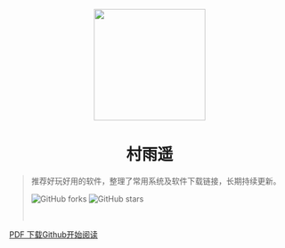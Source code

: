 <p align="center">
<img src="https://gitee.com/cunyu1943/images/raw/master/ImgsUbuntu/20200510095554.png" width="200" height="200"/>
</p>
<h1 align="center">村雨遥</h1>

>   推荐好玩好用的软件，整理了常用系统及软件下载链接，长期持续更新。
>
>   ![GitHub forks](https://img.shields.io/github/forks/cunyu1943/amazing-softwares?color=G&label=Fork) ![GitHub stars](https://img.shields.io/github/stars/cunyu1943/amazing-softwares?color=G&label=Stars)
>
> <span id="busuanzi_container_site_pv" style='display:none'>
> 👀 本站总访问量：<span id="busuanzi_value_site_pv"></span> 次
> </span>
> <br>
> <span id="busuanzi_container_site_uv" style='display:none'>
> 🚴‍♂️ 本站总访客数：<span id="busuanzi_value_site_uv"></span> 人
> </span>

[PDF 下载](https://mp.weixin.qq.com/s?__biz=MzIyNTg2MjkzNw==&mid=100003668&idx=1&sn=9a26f083ed24ff2d0ed02df8710136a7&chksm=68787b225f0ff234790ba4a364be0ee6beb4857673834fd2ade685fc68a095796166af23986e&scene=18&xtrack=1&key=6cbe8a29ffaf79eb6c9b3c4be2a702a1e744507f4eafb261cf0cc5037f9e0e001001870976bfc3826bdd90fcd718117ea5ee1515318da67bb0a085031a3c185668f3af684b129124e0f5eed6613f4419&ascene=1&uin=NzYxMDA3MDEz&devicetype=Windows+10+x64&version=6209007b&lang=zh_CN&exportkey=Ab2yDr%2B1mul9H7UJdVJpAeA%3D&pass_ticket=GIFGgXq0Va2hIuXvk3Sewp1C3AbMIz%2BQSvnif4oYJpl%2FYi4A%2BV88yQKqC66DqonW)[Github](https://github.com/cunyu1943/amazing-softwares/)[开始阅读](#🚩-简介) 

